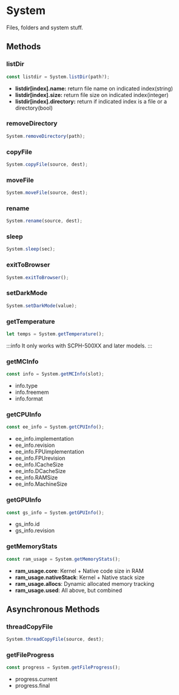 # System

Files, folders and system stuff.

## Methods

### listDir

```js
const listdir = System.listDir(path?);
```

- **listdir[index].name:** return file name on indicated index(string)  
- **listdir[index].size:** return file size on indicated index(integer)  
- **listdir[index].directory:** return if indicated index is a file or a directory(bool)  

### removeDirectory

```js
System.removeDirectory(path);
```
### copyFile

```js
System.copyFile(source, dest);
```
### moveFile

```js
System.moveFile(source, dest);
```
### rename

```js
System.rename(source, dest);
```
### sleep

```js
System.sleep(sec);
```
### exitToBrowser

```js
System.exitToBrowser();
```
### setDarkMode

```js
System.setDarkMode(value);
```

### getTemperature

```js
let temps = System.getTemperature();
```

:::info
It only works with SCPH-500XX and later models.
:::

### getMCInfo

```js 
const info = System.getMCInfo(slot);
```

- info.type
- info.freemem
- info.format

### getCPUInfo
  
```js
const ee_info = System.getCPUInfo();
```

- ee_info.implementation
- ee_info.revision
- ee_info.FPUimplementation
- ee_info.FPUrevision
- ee_info.ICacheSize
- ee_info.DCacheSize
- ee_info.RAMSize
- ee_info.MachineSize

### getGPUInfo

```js
const gs_info = System.getGPUInfo();
```

- gs_info.id
- gs_info.revision

### getMemoryStats
  
```js
const ram_usage = System.getMemoryStats();
```

- **ram_usage.core**: Kernel + Native code size in RAM
- **ram_usage.nativeStack**: Kernel + Native stack size
- **ram_usage.allocs**: Dynamic allocated memory tracking
- **ram_usage.used**: All above, but combined
  
## Asynchronous Methods

### threadCopyFile

```js
System.threadCopyFile(source, dest);
```

### getFileProgress

```js
const progress = System.getFileProgress();
```

- progress.current
- progress.final
